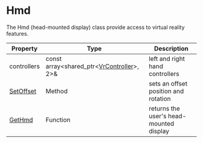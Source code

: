 # Hmd

The Hmd (head-mounted display) class provide access to virtual reality features.

| Property | Type | Description |
| --- | --- | --- |
| controllers | const array<shared_ptr<[VrController](VrController.md)>, 2>& | left and right hand controllers |
| [SetOffset](Hmd_SetOffset.md) | Method | sets an offset position and rotation |
| [GetHmd](GetHmd.md) | Function | returns the user's head-mounted display |
